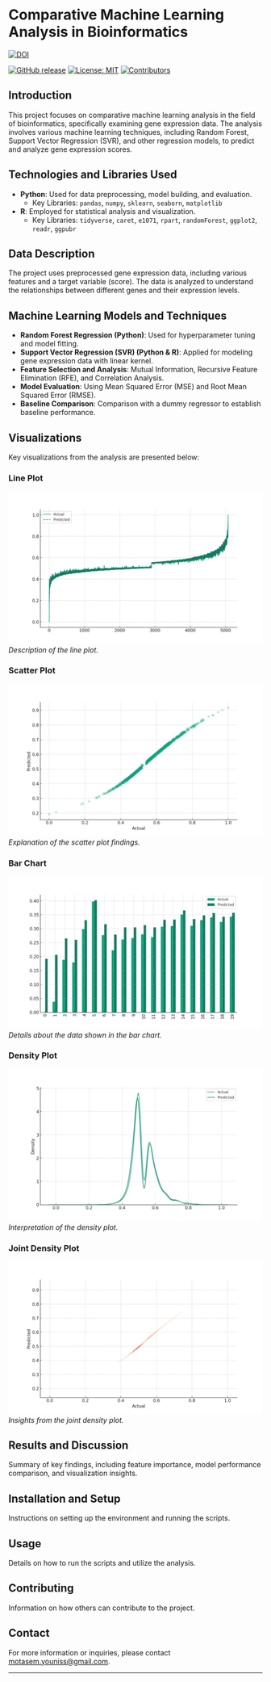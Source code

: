 # Comparative Machine Learning Analysis in Bioinformatics
[![DOI](https://zenodo.org/badge/DOI/10.5281/zenodo.16539671.svg)](https://doi.org/10.5281/zenodo.16539671)

[![GitHub release](https://img.shields.io/github/v/release/mojo8787/Comparative_ML_Analysis_Bioinformatics.svg)](https://github.com/mojo8787/Comparative_ML_Analysis_Bioinformatics/releases) [![License: MIT](https://img.shields.io/badge/License-MIT-yellow.svg)](LICENSE) [![Contributors](https://img.shields.io/github/contributors/mojo8787/Comparative_ML_Analysis_Bioinformatics.svg)](https://github.com/mojo8787/Comparative_ML_Analysis_Bioinformatics/graphs/contributors)

## Introduction
This project focuses on comparative machine learning analysis in the field of bioinformatics, specifically examining gene expression data. The analysis involves various machine learning techniques, 
including Random Forest, Support Vector Regression (SVR), and other regression models, to predict and analyze gene expression scores.

## Technologies and Libraries Used
- **Python**: Used for data preprocessing, model building, and evaluation.
  - Key Libraries: `pandas`, `numpy`, `sklearn`, `seaborn`, `matplotlib`
- **R**: Employed for statistical analysis and visualization.
  - Key Libraries: `tidyverse`, `caret`, `e1071`, `rpart`, `randomForest`, `ggplot2`, `readr`, `ggpubr`

## Data Description
The project uses preprocessed gene expression data, including various features and a target variable (score). The data is analyzed to understand the relationships between different genes and their 
expression levels.

## Machine Learning Models and Techniques
- **Random Forest Regression (Python)**: Used for hyperparameter tuning and model fitting.
- **Support Vector Regression (SVR) (Python & R)**: Applied for modeling gene expression data with linear kernel.
- **Feature Selection and Analysis**: Mutual Information, Recursive Feature Elimination (RFE), and Correlation Analysis.
- **Model Evaluation**: Using Mean Squared Error (MSE) and Root Mean Squared Error (RMSE).
- **Baseline Comparison**: Comparison with a dummy regressor to establish baseline performance.

## Visualizations
Key visualizations from the analysis are presented below:

### Line Plot
![Line Plot](images/line_plot.png)
*Description of the line plot.*

### Scatter Plot
![Scatter Plot](images/scatter_plot.png)
*Explanation of the scatter plot findings.*

### Bar Chart
![Bar Chart](images/bar_chart.png)
*Details about the data shown in the bar chart.*

### Density Plot
![Density Plot](images/density_plot.png)
*Interpretation of the density plot.*

### Joint Density Plot
![Joint Density Plot](images/joint_density_plot.png)
*Insights from the joint density plot.*

## Results and Discussion
Summary of key findings, including feature importance, model performance comparison, and visualization insights.

## Installation and Setup
Instructions on setting up the environment and running the scripts.

## Usage
Details on how to run the scripts and utilize the analysis.

## Contributing
Information on how others can contribute to the project.

## Contact
For more information or inquiries, please contact [motasem.youniss@gmail.com](mailto:motasem.youniss@gmail.com).

---

